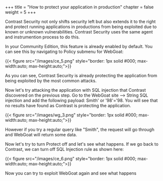 +++
title = "How to protect your application in production"
chapter = false
weight = 5
+++

Contrast Security not only shifts security left but also extends it to the right and protect running applications in productions from being exploited due to known or unknown vulnerabilities. Contrast Security uses the same agent and instrumention process to do this.

In your Community Edition, this feature is already enabled by default. You can see this by navigating to Policy submenu for WebGoat:

{{< figure src="/images/ce_5.png" style="border: 1px solid #000; max-width:auto; max-height:auto;">}}

As you can see, Contrast Security is already protecting the application from being exploited by the most common attacks.

Now let's try attacking the application with SQL injection that Contrast discovered on the previous step. Go to the WebGoat site --> String SQL injection and add the following payload: Smith' or '98'='98. You will see that no results have found as Contrast is protecting the application. 

{{< figure src="/images/wg_3.png" style="border: 1px solid #000; max-width:auto; max-height:auto;">}}

However if you try a regular query like "Smith", the request will go through and WebGoat will return some data.

Now let's try to turn Protect off and let's see what happens. If we go back to Contrast, we can turn off SQL Injection rule as shown here:

{{< figure src="/images/ce_6.png" style="border: 1px solid #000; max-width:auto; max-height:auto;">}}

Now you can try to exploit WebGoat again and see what happens